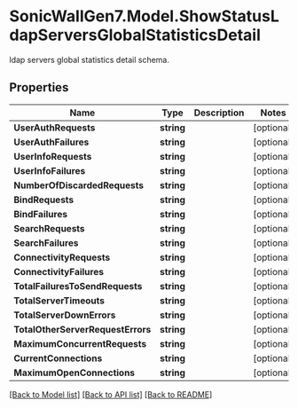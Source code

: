 # SonicWallGen7.Model.ShowStatusLdapServersGlobalStatisticsDetail
ldap servers global statistics detail schema.

## Properties

Name | Type | Description | Notes
------------ | ------------- | ------------- | -------------
**UserAuthRequests** | **string** |  | [optional] 
**UserAuthFailures** | **string** |  | [optional] 
**UserInfoRequests** | **string** |  | [optional] 
**UserInfoFailures** | **string** |  | [optional] 
**NumberOfDiscardedRequests** | **string** |  | [optional] 
**BindRequests** | **string** |  | [optional] 
**BindFailures** | **string** |  | [optional] 
**SearchRequests** | **string** |  | [optional] 
**SearchFailures** | **string** |  | [optional] 
**ConnectivityRequests** | **string** |  | [optional] 
**ConnectivityFailures** | **string** |  | [optional] 
**TotalFailuresToSendRequests** | **string** |  | [optional] 
**TotalServerTimeouts** | **string** |  | [optional] 
**TotalServerDownErrors** | **string** |  | [optional] 
**TotalOtherServerRequestErrors** | **string** |  | [optional] 
**MaximumConcurrentRequests** | **string** |  | [optional] 
**CurrentConnections** | **string** |  | [optional] 
**MaximumOpenConnections** | **string** |  | [optional] 

[[Back to Model list]](../README.md#documentation-for-models) [[Back to API list]](../README.md#documentation-for-api-endpoints) [[Back to README]](../README.md)

